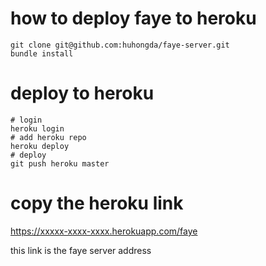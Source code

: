 # how to deploy faye to heroku

```
git clone git@github.com:huhongda/faye-server.git
bundle install
```

# deploy to heroku

```
# login
heroku login
# add heroku repo
heroku deploy
# deploy
git push heroku master
```

# copy the heroku link

https://xxxxx-xxxx-xxxx.herokuapp.com/faye

this link is the faye server address

